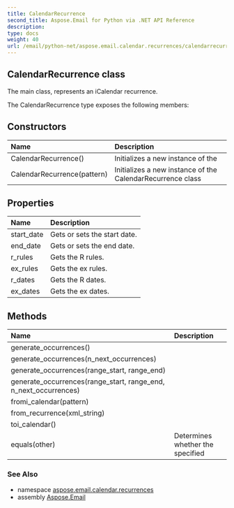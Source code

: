 ```yaml
---
title: CalendarRecurrence
second_title: Aspose.Email for Python via .NET API Reference
description: 
type: docs
weight: 40
url: /email/python-net/aspose.email.calendar.recurrences/calendarrecurrence/
---
```


## CalendarRecurrence class

The main class, represents an iCalendar recurrence.

The CalendarRecurrence type exposes the following members:
## Constructors
| Name | Description |
| :- | :- |
|CalendarRecurrence()|Initializes a new instance of the|
|CalendarRecurrence(pattern)|Initializes a new instance of the CalendarRecurrence class|
## Properties
| Name | Description |
| :- | :- |
|start_date|Gets or sets the start date.|
|end_date|Gets or sets the end date.|
|r_rules|Gets the R rules.|
|ex_rules|Gets the ex rules.|
|r_dates|Gets the R dates.|
|ex_dates|Gets the ex dates.|
## Methods
| Name | Description |
| :- | :- |
|generate_occurrences()|  |
|generate_occurrences(n_next_occurrences)|  |
|generate_occurrences(range_start, range_end)|  |
|generate_occurrences(range_start, range_end, n_next_occurrences)|  |
|fromi_calendar(pattern)|  |
|from_recurrence(xml_string)|  |
|toi_calendar()|  |
|equals(other)|Determines whether the specified|

### See Also

* namespace [aspose.email.calendar.recurrences](/email/python-net/aspose.email.calendar.recurrences/)
* assembly [Aspose.Email](/slides/python-net/)

